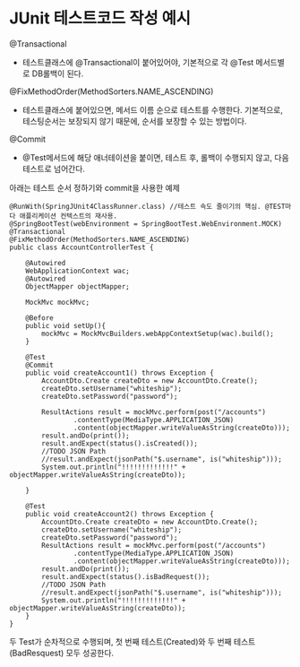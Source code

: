# JUnit 테스트코드 작성 예시

@Transactional  
- 테스트클래스에 @Transactional이 붙어있어야, 기본적으로 각 @Test 메서드별로 DB롤백이 된다.

@FixMethodOrder(MethodSorters.NAME_ASCENDING)  
- 테스트클래스에 붙어있으면, 메서드 이름 순으로 테스트를 수행한다. 기본적으로, 테스팅순서는 보장되지 않기 때문에, 순서를 보장할 수 있는 방법이다.

@Commit  
- @Test메서드에 해당 애너테이션을 붙이면, 테스트 후, 롤백이 수행되지 않고, 다음 테스트로 넘어간다.

아래는 테스트 순서 정하기와 commit을 사용한 예제
```
@RunWith(SpringJUnit4ClassRunner.class) //테스트 속도 줄이기의 핵심. @TEST마다 애플리케이션 컨텍스트의 재사용.
@SpringBootTest(webEnvironment = SpringBootTest.WebEnvironment.MOCK)
@Transactional
@FixMethodOrder(MethodSorters.NAME_ASCENDING)
public class AccountControllerTest {

    @Autowired
    WebApplicationContext wac;
    @Autowired
    ObjectMapper objectMapper;

    MockMvc mockMvc;

    @Before
    public void setUp(){
        mockMvc = MockMvcBuilders.webAppContextSetup(wac).build();
    }

    @Test
    @Commit
    public void createAccount1() throws Exception {
        AccountDto.Create createDto = new AccountDto.Create();
        createDto.setUsername("whiteship");
        createDto.setPassword("password");

        ResultActions result = mockMvc.perform(post("/accounts")
                .contentType(MediaType.APPLICATION_JSON)
                .content(objectMapper.writeValueAsString(createDto)));
        result.andDo(print());
        result.andExpect(status().isCreated());
        //TODO JSON Path
        //result.andExpect(jsonPath("$.username", is("whiteship")));
        System.out.println("!!!!!!!!!!!!!" + objectMapper.writeValueAsString(createDto));

    }

    @Test
    public void createAccount2() throws Exception {
        AccountDto.Create createDto = new AccountDto.Create();
        createDto.setUsername("whiteship");
        createDto.setPassword("password");
        ResultActions result = mockMvc.perform(post("/accounts")
                .contentType(MediaType.APPLICATION_JSON)
                .content(objectMapper.writeValueAsString(createDto)));
        result.andDo(print());
        result.andExpect(status().isBadRequest());
        //TODO JSON Path
        //result.andExpect(jsonPath("$.username", is("whiteship")));
        System.out.println("!!!!!!!!!!!!!" + objectMapper.writeValueAsString(createDto));
    }
}
```
두 Test가 순차적으로 수행되며, 첫 번째 테스트(Created)와 두 번째 테스트(BadResquest) 모두 성공한다.
